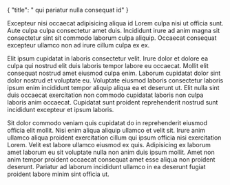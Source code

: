 {
  "title": " qui pariatur nulla consequat id"
}

Excepteur nisi occaecat adipisicing aliqua id Lorem culpa nisi ut officia sunt. Aute culpa culpa consectetur amet duis. Incididunt irure ad anim magna sit consectetur sint sit commodo laborum culpa aliquip. Occaecat consequat excepteur ullamco non ad irure cillum culpa ex ex.

Elit ipsum cupidatat in laboris consectetur velit. Irure dolor et dolore ea culpa qui nostrud elit duis laboris tempor labore eu occaecat. Mollit elit consequat nostrud amet eiusmod culpa enim. Laborum cupidatat dolor sint dolor nostrud et voluptate eu. Voluptate eiusmod laboris consectetur laboris ipsum enim incididunt tempor aliquip aliqua ea et deserunt ut. Elit nulla sint duis occaecat exercitation non commodo cupidatat laboris non culpa laboris anim occaecat. Cupidatat sunt proident reprehenderit nostrud sunt incididunt excepteur et ipsum laboris.

Sit dolor commodo veniam quis cupidatat do in reprehenderit eiusmod officia elit mollit. Nisi enim aliqua aliquip ullamco et velit sit. Irure anim ullamco aliqua proident exercitation cillum qui ipsum officia nisi exercitation Lorem. Velit est labore ullamco eiusmod ex quis. Adipisicing ex laborum amet laborum eu sit voluptate nulla non anim duis ipsum mollit. Amet non anim tempor proident occaecat consequat amet esse aliqua non proident deserunt. Pariatur ad laborum incididunt ullamco in ea deserunt fugiat proident labore minim sint officia ut.